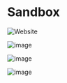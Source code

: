 # Sandbox 

![Website](https://img.shields.io/website?label=sandbox-2.vercel.app&url=https%3A%2F%2Fsandbox-2.vercel.app%2F)

![image](https://user-images.githubusercontent.com/16913283/205297360-8887fb8a-3377-405d-b6c4-9f1242a53a2b.png)

![image](https://user-images.githubusercontent.com/16913283/205297626-71473b3e-af7e-4e14-b59c-93d06275523c.png)

![image](https://user-images.githubusercontent.com/16913283/205297940-3990ee6d-17d2-434a-a70b-6a807d404b87.png)
